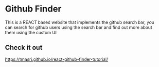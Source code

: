 # Github Finder

This is a REACT based website that implements the github search bar, you can search for github users using the search bar and find out more about them using the custom UI

## Check it out

https://tmasri.github.io/react-github-finder-tutorial/